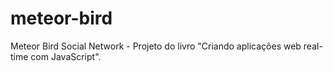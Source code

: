 # meteor-bird
Meteor Bird Social Network - Projeto do livro "Criando aplicações web real-time com JavaScript".
